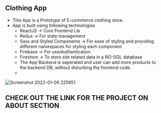 ## Clothing App
- This App is a Prototype of E-commerce clothing store.
- App is built using following technologies
  - ReactJS -> Core Frontend Lib
  - Redux -> For state management
  - Sass and Styled Components -> For ease of styling and providing different namespaces for styling each component
  - Firebase -> For userAuthentication
  - Firestore -> To store site related data in a NO-SQL database
  - The App Backend is seperated and user can add more products to the backend DB, without disturbing the frontend code.
  - 

![Screenshot 2022-01-06 225951](https://user-images.githubusercontent.com/48837539/148424999-e9bddeed-6d09-4ee4-8116-5c2ee93ad82d.png)

## CHECK OUT THE LINK FOR THE PROJECT ON ABOUT SECTION
